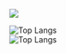![](https://komarev.com/ghpvc/?username=scottse101)

![Top Langs](https://github-readme-stats.vercel.app/api/top-langs/?username=scottse101&langs_count=6&bg_color=#FF0000)  
![Top Langs](https://github-readme-stats.vercel.app/api/top-langs/?username=scottse101&langs_count=6&border_color=#FF0000)  

